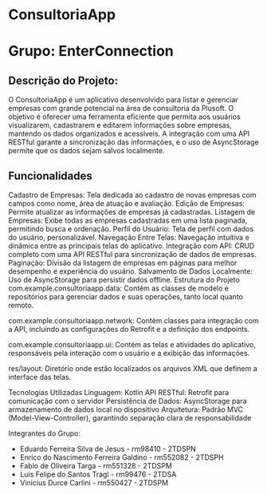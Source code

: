 # ConsultoriaApp
# Grupo: EnterConnection

## Descrição do Projeto:
O ConsultoriaApp é um aplicativo desenvolvido para listar e gerenciar empresas com grande potencial na área de consultoria da Plusoft. O objetivo é oferecer uma ferramenta eficiente que permita aos usuários visualizarem, cadastrarem e editarem informações sobre empresas, mantendo os dados organizados e acessíveis. A integração com uma API RESTful garante a sincronização das informações, e o uso de AsyncStorage permite que os dados sejam salvos localmente.

## Funcionalidades
Cadastro de Empresas: Tela dedicada ao cadastro de novas empresas com campos como nome, área de atuação e avaliação.
Edição de Empresas: Permite atualizar as informações de empresas já cadastradas.
Listagem de Empresas: Exibe todas as empresas cadastradas em uma lista paginada, permitindo busca e ordenação.
Perfil do Usuário: Tela de perfil com dados do usuário, personalizável.
Navegação Entre Telas: Navegação intuitiva e dinâmica entre as principais telas do aplicativo.
Integração com API: CRUD completo com uma API RESTful para sincronização de dados de empresas.
Paginação: Divisão da listagem de empresas em páginas para melhor desempenho e experiência do usuário.
Salvamento de Dados Localmente: Uso de AsyncStorage para persistir dados offline.
Estrutura do Projeto
com.example.consultoriaapp.data:
Contém as classes de modelo e repositórios para gerenciar dados e suas operações, tanto local quanto remoto.

com.example.consultoriaapp.network:
Contém classes para integração com a API, incluindo as configurações do Retrofit e a definição dos endpoints.

com.example.consultoriaapp.ui:
Contém as telas e atividades do aplicativo, responsáveis pela interação com o usuário e a exibição das informações.

res/layout:
Diretório onde estão localizados os arquivos XML que definem a interface das telas.

Tecnologias Utilizadas
Linguagem: Kotlin
API RESTful: Retrofit para comunicação com o servidor
Persistência de Dados: AsyncStorage para armazenamento de dados local no dispositivo
Arquitetura: Padrão MVC (Model-View-Controller), garantindo separação clara de responsabilidade

Integrantes do Grupo:
- Eduardo Ferreira Silva de Jesus - rm98410 - 2TDSPN
- Enrico do Nascimento Ferreira Galdino - rm552082 - 2TDSPH
- Fabio de Oliveira Targa - rm551328 - 2TDSPM
- Luis Felipe do Santos Tragl - rm99476 - 2TDSA
- Vinicius Durce Carlini - rm550427 - 2TDSPM

